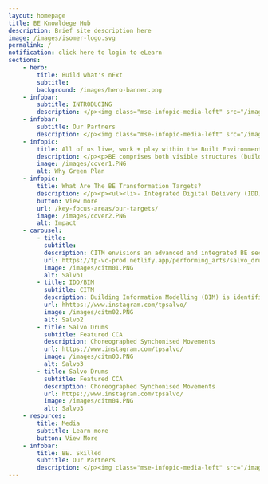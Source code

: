 ```yaml
---
layout: homepage
title: BE Knowldege Hub
description: Brief site description here
image: /images/isomer-logo.svg
permalink: /
notification: click here to login to eLearn
sections:
    - hero:
        title: Build what's nExt
        subtitle: 
        background: /images/hero-banner.png
    - infobar:
        subtitle: INTRODUCING
        description: </p><img class="mse-infopic-media-left" src="/images/be01.PNG" alt="partner" /><p class="mse-none"> </p><img class="mse-infopic-media-left" src="/images/cover3.PNG" alt="partner" /><p class="mse-none">
    - infobar:
        subtitle: Our Partners
        description: </p><img class="mse-infopic-media-left" src="/images/partner2.PNG" alt="partner" /><p class="mse-none">
    - infopic:
        title: All of us live, work + play within the Built Environment
        description: </p><p>BE comprises both visible structures (buildings) & invisible infrastructure (pipes, cabling) that enable the connectivity and conveniences of our modern life. 
        image: /images/cover1.PNG
        alt: Why Green Plan
    - infopic:
        title: What Are The BE Transformation Targets?
        description: </p><p><ul><li>- Integrated Digital Delivery (IDD) up to 60 projects by 2020</li><li>- DfMA adoption to 40% by 2020</li><li>- Green 80% of building by 2030 </li><li> </li><li>By 2025, skills-training for:</li><li>- 20,000 in BIM/IDD</li><li>- 35,000 in DfMA</li><li>- 25,000 in Green Building Technology</li></ul>
        button: View more
        url: /key-focus-areas/our-targets/
        image: /images/cover2.PNG
        alt: Impact
    - carousel:
        - title: 
          subtitle:
          description: CITM envisions an advanced and integrated BE sector with adoption of leading technologies, led by progressive and collaborative firms; and supported by a skilled and competent workforce
          url: https://tp-vc-prod.netlify.app/performing_arts/salvo_drums/
          image: /images/citm01.PNG  
          alt: Salvo1
        - title: IDD/BIM
          subtitle: CITM
          description: Building Information Modelling (BIM) is identified as a key technology to improve productivity & level of integration across various disciplines across the entire construction value chain. Adoption of BIM is key to the success of Integrated Digital Delivery (IDD).
          url: hhttps://www.instagram.com/tpsalvo/
          image: /images/citm02.PNG
          alt: Salvo2
        - title: Salvo Drums
          subtitle: Featured CCA
          description: Choreographed Synchonised Movements
          url: https://www.instagram.com/tpsalvo/
          image: /images/citm03.PNG
          alt: Salvo3
        - title: Salvo Drums
          subtitle: Featured CCA
          description: Choreographed Synchonised Movements
          url: https://www.instagram.com/tpsalvo/
          image: /images/citm04.PNG
          alt: Salvo3
    - resources:
        title: Media
        subtitle: Learn more
        button: View More
    - infobar:
        title: BE. Skilled
        subtitle: Our Partners
        description: </p><img class="mse-infopic-media-left" src="/images/sfw.PNG" alt="partner" /><p class="mse-none">
---
```


